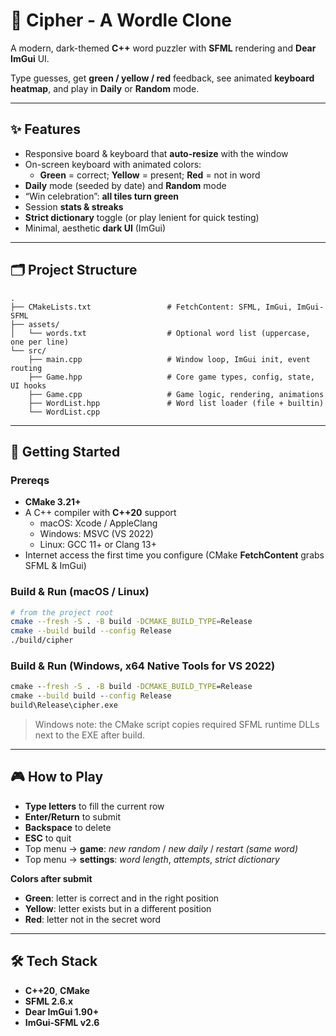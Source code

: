 # 🔐 Cipher - A Wordle Clone

A modern, dark-themed **C++** word puzzler with **SFML** rendering and **Dear ImGui** UI.  

Type guesses, get **green / yellow / red** feedback, see animated **keyboard heatmap**, and play in **Daily** or **Random** mode.

---

## ✨ Features
- Responsive board & keyboard that **auto-resize** with the window
- On-screen keyboard with animated colors:
  - **Green** = correct; **Yellow** = present; **Red** = not in word
- **Daily** mode (seeded by date) and **Random** mode
- “Win celebration”: **all tiles turn green**
- Session **stats & streaks**
- **Strict dictionary** toggle (or play lenient for quick testing)
- Minimal, aesthetic **dark UI** (ImGui)

---

## 🗂 Project Structure
```
.
├── CMakeLists.txt                 # FetchContent: SFML, ImGui, ImGui-SFML
├── assets/
│   └── words.txt                  # Optional word list (uppercase, one per line)
└── src/
    ├── main.cpp                   # Window loop, ImGui init, event routing
    ├── Game.hpp                   # Core game types, config, state, UI hooks
    ├── Game.cpp                   # Game logic, rendering, animations
    ├── WordList.hpp               # Word list loader (file + builtin)
    └── WordList.cpp
```

---

## 🚀 Getting Started

### Prereqs
- **CMake 3.21+**
- A C++ compiler with **C++20** support  
  - macOS: Xcode / AppleClang  
  - Windows: MSVC (VS 2022)  
  - Linux: GCC 11+ or Clang 13+
- Internet access the first time you configure (CMake **FetchContent** grabs SFML & ImGui)

### Build & Run (macOS / Linux)
```bash
# from the project root
cmake --fresh -S . -B build -DCMAKE_BUILD_TYPE=Release
cmake --build build --config Release
./build/cipher
```

### Build & Run (Windows, x64 Native Tools for VS 2022)
```bat
cmake --fresh -S . -B build -DCMAKE_BUILD_TYPE=Release
cmake --build build --config Release
build\Release\cipher.exe
```

> Windows note: the CMake script copies required SFML runtime DLLs next to the EXE after build.

---

## 🎮 How to Play
- **Type letters** to fill the current row  
- **Enter/Return** to submit  
- **Backspace** to delete  
- **ESC** to quit  
- Top menu → **game**: _new random_ / _new daily_ / _restart (same word)_  
- Top menu → **settings**: _word length_, _attempts_, _strict dictionary_  

**Colors after submit**
- **Green**: letter is correct and in the right position  
- **Yellow**: letter exists but in a different position  
- **Red**: letter not in the secret word  

---

## 🛠 Tech Stack
- **C++20**, **CMake**
- **SFML 2.6.x**
- **Dear ImGui 1.90+**
- **ImGui-SFML v2.6**
